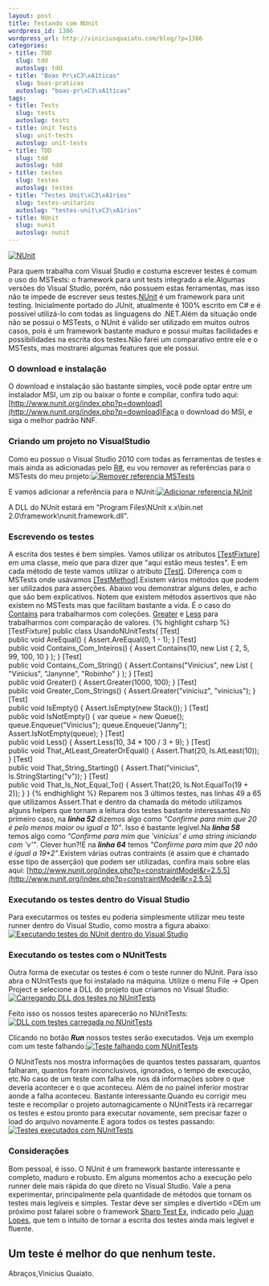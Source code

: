 ```yaml
--- 
layout: post
title: Testando com NUnit
wordpress_id: 1386
wordpress_url: http://viniciusquaiato.com/blog/?p=1386
categories: 
- title: TDD
  slug: tdd
  autoslug: tdd
- title: "Boas Pr\xC3\xA1ticas"
  slug: boas-praticas
  autoslug: "boas-pr\xC3\xA1ticas"
tags: 
- title: Tests
  slug: tests
  autoslug: tests
- title: Unit Tests
  slug: unit-tests
  autoslug: unit-tests
- title: TDD
  slug: tdd
  autoslug: tdd
- title: testes
  slug: testes
  autoslug: testes
- title: "Testes Unit\xC3\xA1rios"
  slug: testes-unitarios
  autoslug: "testes-unit\xC3\xA1rios"
- title: NUnit
  slug: nunit
  autoslug: nunit
---
```



[![NUnit](http://viniciusquaiato.com/images_posts/logo.gif "NUnit")](http://viniciusquaiato.com/images_posts/logo.gif)

Para quem trabalha com Visual Studio e costuma escrever testes é comum o uso do MSTests: o framework para unit tests integrado a ele.Algumas versões do Visual Studio, porém, não possuem estas ferramentas, mas isso não te impede de escrever seus testes.[NUnit](http://www.nunit.org/index.php?p=home) é um framework para unit testing. Inicialmente portado do JUnit, atualmente é 100% escrito em C# e é possível utilizá-lo com todas as linguagens do .NET.Além da situação onde não se possui o MSTests, o NUnit é válido ser utilizado em muitos outros casos, pois é um framework bastante maduro e possui muitas facilidades e possibilidades na escrita dos testes.Não farei um comparativo entre ele e o MSTests, mas mostrarei algumas features que ele possui.

### O download e instalação
O download e instalação são bastante simples, você pode optar entre um instalador MSI, um zip ou baixar o fonte e compilar, confira tudo aqui: [http://www.nunit.org/index.php?p=download](http://www.nunit.org/index.php?p=download)Faça o download do MSI, e siga o melhor padrão NNF.

### Criando um projeto no VisualStudio


Como eu possuo o Visual Studio 2010 com todas as ferramentas de testes e mais ainda as adicionadas pelo [R#](http://www.jetbrains.com/resharper/), eu vou remover as referências para o MSTests do meu projeto:[![Remover referencia MSTests](http://viniciusquaiato.com/images_posts/Remover-referencia-mstests-300x216.jpg "Remover referencia MSTests")](http://viniciusquaiato.com/images_posts/Remover-referencia-mstests.jpg)



E vamos adicionar a referência para o NUnit:[![Adicionar referencia NUnit](http://viniciusquaiato.com/images_posts/add-referencia-nunit-300x216.jpg "Adicionar referencia NUnit")](http://viniciusquaiato.com/images_posts/add-referencia-nunit.jpg)

A DLL do NUnit estará em "Program Files\NUnit x.x\bin\.net 2.0\framework\nunit.framework.dll".

### Escrevendo os testes
A escrita dos testes é bem simples. Vamos utilizar os atributos [[TestFixture]](http://www.nunit.org/index.php?p=testFixture&r=2.5.5) em uma classe, meio que para dizer que "aqui estão meus testes". E em cada método de teste vamos utilizar o atributo [[Test]](http://www.nunit.org/index.php?p=test&r=2.5.5). Diferença com o MSTests onde usávamos [[TestMethod]](http://msdn.microsoft.com/en-us/library/microsoft.visualstudio.testtools.unittesting.testmethodattribute(VS.80).aspx).Existem vários métodos que podem ser utilizados para asserções. Abaixo vou demonstrar alguns deles, e acho que são bem explicativos. Notem que existem métodos assertivos que não existem no MSTests mas que facilitam bastante a vida. É o caso do [Contains](http://www.nunit.org/index.php?p=collectionAssert&r=2.5.5) para trabalharmos com coleções. [Greater](http://www.nunit.org/index.php?p=comparisonAsserts&r=2.5.5) e [Less](http://www.nunit.org/index.php?p=comparisonAsserts&r=2.5.5) para trabalharmos com comparação de valores. 
{% highlight csharp %}
[TestFixture]
public class UsandoNUnitTests{    [Test]    
public void AreEqual()    {        Assert.AreEqual(0, 1 - 1);
    }
    [Test]    
public void Contains_Com_Inteiros()    {        Assert.Contains(10, new List<int> { 2, 5, 99, 100, 10 }
);
    }
    [Test]    
public void Contains_Com_String()    {        Assert.Contains("Vinicius", new List<string> { "Vinicius", "Janynne", "Robinho" }
);
    }
    [Test]    
public void Greater()    {        Assert.Greater(1000, 100);
    }
    [Test]    
public void Greater_Com_Strings()    {        Assert.Greater("viniciuz", "vinicius");
    }
    [Test]    
public void IsEmpty()    {        Assert.IsEmpty(new Stack<datetime>());
    }
    [Test]    
public void IsNotEmpty()    {
var queue = new Queue<string>();
    queue.Enqueue("Vinicius");
    queue.Enqueue("Janny");
    Assert.IsNotEmpty(queue);
    }
    [Test]    
public void Less()    {        Assert.Less(10, 34 * 100 / 3 + 9);
    }
    [Test]    
public void That_AtLeast_GreaterOrEqual()    {        Assert.That(20, Is.AtLeast(10));
    }
            [Test]    
public void That_String_Starting()    {        Assert.That("vinicius", Is.StringStarting("v"));
    }
    [Test]    
public void That_Is_Not_Equal_To()    {        Assert.That(20, Is.Not.EqualTo(19 + 2));
    }
}
</string></datetime></string></int>
{% endhighlight %}
Reparem nos 3 últimos testes, nas linhas 49 a 65 que utilizamos Assert.That e dentro da chamada do método utilizamos alguns helpers que tornam a leitura dos testes bastante interessantes.No primeiro caso, na **_linha 52_** dizemos algo como _"Confirme para mim que 20 é pelo menos maior ou igual a 10"_. Isso é bastante legível.Na **_linha 58_** temos algo como _"Confirme para mim que 'vinicius' é uma string iniciando com 'v'"_. Clever hun?!E na **_linha 64_** temos _"Confirme para mim que 20 não é igual a 19+2"_.Existem várias outras contraints (é assim que é chamado esse tipo de asserção) que podem ser utilizadas, confira mais sobre elas aqui: [http://www.nunit.org/index.php?p=constraintModel&r=2.5.5](http://www.nunit.org/index.php?p=constraintModel&r=2.5.5)

### Executando os testes dentro do Visual Studio


Para executarmos os testes eu poderia simplesmente utilizar meu teste runner dentro do Visual Studio, como mostra a figura abaixo:[![Executando testes do NUnit dentro do Visual Studio](http://viniciusquaiato.com/images_posts/executando-no-VS-300x271.jpg "Executando testes do NUnit dentro do Visual Studio")](http://viniciusquaiato.com/images_posts/executando-no-VS.jpg)



### Executando os testes com o NUnitTests


Outra forma de executar os testes é com o teste runner do NUnit. Para isso abra o NUnitTests que foi instalado na máquina. Utilize o menu File -> Open Project e selecione a DLL do projeto que criamos no Visual Studio:[![Carregando DLL dos testes no NUnitTests](http://viniciusquaiato.com/images_posts/Carregando-DLL-dos-testes-300x222.jpg "Carregando DLL dos testes no NUnitTests")](http://viniciusquaiato.com/images_posts/Carregando-DLL-dos-testes.jpg)



Feito isso os nossos testes aparecerão no NUnitTests:[![DLL com testes carregada no NUnitTests](http://viniciusquaiato.com/images_posts/DLL-com-testes-carregada-300x222.jpg "DLL com testes carregada no NUnitTests")](http://viniciusquaiato.com/images_posts/DLL-com-testes-carregada.jpg)



Clicando no botão _**Run**_ nossos testes serão executados. Veja um exemplo com um teste falhando:[![Teste falhando com NUnitTests](http://viniciusquaiato.com/images_posts/Teste-falhando-com-NUnitTests-300x218.jpg "Teste falhando com NUnitTests")](http://viniciusquaiato.com/images_posts/Teste-falhando-com-NUnitTests.jpg)



O NUnitTests nos mostra informações de quantos testes passaram, quantos falharam, quantos foram inconclusivos, ignorados, o tempo de execução, etc.No caso de um teste com falha ele nos dá informações sobre o que deveria acontecer e o que aconteceu. Além de no painel inferior mostrar aonde a falha aconteceu. Bastante interessante.Quando eu corrigir meu teste e recompilar o projeto automagicamente o NUnitTests irá recarregar os testes e estou pronto para executar novamente, sem precisar fazer o load do arquivo novamente.E agora todos os testes passando:[![Testes executados com NUnitTests](http://viniciusquaiato.com/images_posts/Testes-executados-com-NUnitTests-300x218.jpg "Testes executados com NUnitTests")](http://viniciusquaiato.com/images_posts/Testes-executados-com-NUnitTests.jpg)



### Considerações
Bom pessoal, é isso. O NUnit é um framework bastante interessante e completo, maduro e robusto. Em alguns momentos acho a execução pelo runner dele mais rápida do que direto no Visual Studio. Vale a pena experimentar, principalmente pela quantidade de métodos que tornam os testes mais legíveis e simples. Testar deve ser simples e divertido =DEm um próximo post falarei sobre o framework [Sharp Test Ex](http://sharptestex.codeplex.com/), indicado pelo [Juan Lopes](http://juanlopes.net/), que tem o intuito de tornar a escrita dos testes ainda mais legível e fluente.

## Um teste é melhor do que nenhum teste.
Abraços,Vinicius Quaiato.
